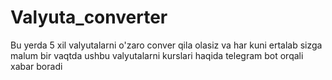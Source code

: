 # Valyuta_converter
 Bu yerda 5 xil valyutalarni o'zaro conver qila olasiz va har kuni ertalab sizga malum bir vaqtda ushbu valyutalarni kurslari haqida telegram bot orqali xabar boradi

